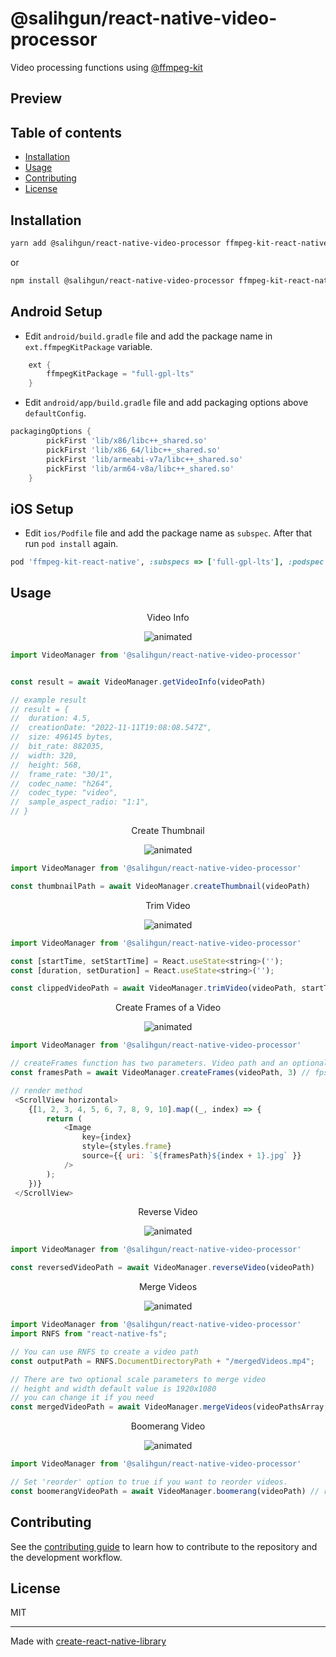 # @salihgun/react-native-video-processor

Video processing functions using [@ffmpeg-kit](https://github.com/arthenica/ffmpeg-kit)

## Preview

## Table of contents

- [Installation](#installation)
- [Usage](#usage)
- [Contributing](#contributing)
- [License](#license)

## Installation

```sh
yarn add @salihgun/react-native-video-processor ffmpeg-kit-react-native
```

or

```sh
npm install @salihgun/react-native-video-processor ffmpeg-kit-react-native
```

## Android Setup

- Edit `android/build.gradle` file and add the package name in `ext.ffmpegKitPackage` variable.

```gradle
    ext {
        ffmpegKitPackage = "full-gpl-lts"
    }
```

- Edit `android/app/build.gradle` file and add packaging options above `defaultConfig`.

```gradle
packagingOptions {
        pickFirst 'lib/x86/libc++_shared.so'
        pickFirst 'lib/x86_64/libc++_shared.so'
        pickFirst 'lib/armeabi-v7a/libc++_shared.so'
        pickFirst 'lib/arm64-v8a/libc++_shared.so'
    }
```

## iOS Setup

- Edit `ios/Podfile` file and add the package name as `subspec`. After that run `pod install` again.

```ruby
pod 'ffmpeg-kit-react-native', :subspecs => ['full-gpl-lts'], :podspec => '../node_modules/ffmpeg-kit-react-native/ffmpeg-kit-react-native.podspec'
```

## Usage

<p align="center">Video Info</p>

<p align="center">
  <img src="https://user-images.githubusercontent.com/47421572/207990236-dc080b28-ef07-4b2b-8c4b-93e20e560ffb.gif" alt="animated" />
</p>

```js
import VideoManager from '@salihgun/react-native-video-processor'


const result = await VideoManager.getVideoInfo(videoPath)

// example result
// result = {
//  duration: 4.5,
//  creationDate: "2022-11-11T19:08:08.547Z",
//  size: 496145 bytes,
//  bit_rate: 882035,
//  width: 320,
//  height: 568,
//  frame_rate: "30/1",
//  codec_name: "h264",
//  codec_type: "video",
//  sample_aspect_radio: "1:1",
// }
```

<p align="center">Create Thumbnail</p>

<p align="center">
  <img src="https://user-images.githubusercontent.com/47421572/207992898-5ae3e11a-779d-46e4-9b0d-79269ada5724.gif" alt="animated" />
</p>

```js
import VideoManager from '@salihgun/react-native-video-processor'

const thumbnailPath = await VideoManager.createThumbnail(videoPath)
```


<p align="center">Trim Video</p>

<p align="center">
  <img src="https://user-images.githubusercontent.com/47421572/207992962-2a2ddd1f-14d5-43a5-8753-c19785791a6f.gif" alt="animated" />
</p>

```js
import VideoManager from '@salihgun/react-native-video-processor'

const [startTime, setStartTime] = React.useState<string>('');
const [duration, setDuration] = React.useState<string>('');

const clippedVideoPath = await VideoManager.trimVideo(videoPath, startTime, duration)
```

<p align="center">Create Frames of a Video</p>

<p align="center">
  <img src="https://user-images.githubusercontent.com/47421572/207993033-b5e1ac96-556a-46e6-969e-33b1c9e5c719.gif" alt="animated" />
</p>

```js
import VideoManager from '@salihgun/react-native-video-processor'

// createFrames function has two parameters. Video path and an optional fps value which is default 1
const framesPath = await VideoManager.createFrames(videoPath, 3) // fps = 3

// render method
 <ScrollView horizontal>
    {[1, 2, 3, 4, 5, 6, 7, 8, 9, 10].map((_, index) => {
        return (
            <Image
                key={index}
                style={styles.frame}
                source={{ uri: `${framesPath}${index + 1}.jpg` }}
            />
        );
    })}
 </ScrollView>

```

<p align="center">Reverse Video</p>

<p align="center">
  <img src="https://user-images.githubusercontent.com/47421572/207993117-96db9881-2f44-47b7-abe1-e8eed40ff70f.gif" alt="animated" />
</p>

```js
import VideoManager from '@salihgun/react-native-video-processor'

const reversedVideoPath = await VideoManager.reverseVideo(videoPath)

```

<p align="center">Merge Videos</p>

<p align="center">
  <img src="https://user-images.githubusercontent.com/47421572/207993209-39fd297d-bf04-4cc6-8832-641c6d32d056.gif" alt="animated" />
</p>

```js
import VideoManager from '@salihgun/react-native-video-processor'
import RNFS from "react-native-fs";

// You can use RNFS to create a video path
const outputPath = RNFS.DocumentDirectoryPath + "/mergedVideos.mp4";

// There are two optional scale parameters to merge video
// height and width default value is 1920x1080
// you can change it if you need
const mergedVideoPath = await VideoManager.mergeVideos(videoPathsArray,outputPath);

```

<p align="center">Boomerang Video</p>

<p align="center">
  <img src="https://user-images.githubusercontent.com/47421572/207993269-a2c35cf0-71e2-4911-a76e-5a94f5f5e128.gif" alt="animated" />
</p>

```js
import VideoManager from '@salihgun/react-native-video-processor'

// Set 'reorder' option to true if you want to reorder videos.
const boomerangVideoPath = await VideoManager.boomerang(videoPath) // reorder = false

```

## Contributing

See the [contributing guide](CONTRIBUTING.md) to learn how to contribute to the repository and the development workflow.

## License

MIT

---

Made with [create-react-native-library](https://github.com/callstack/react-native-builder-bob)
